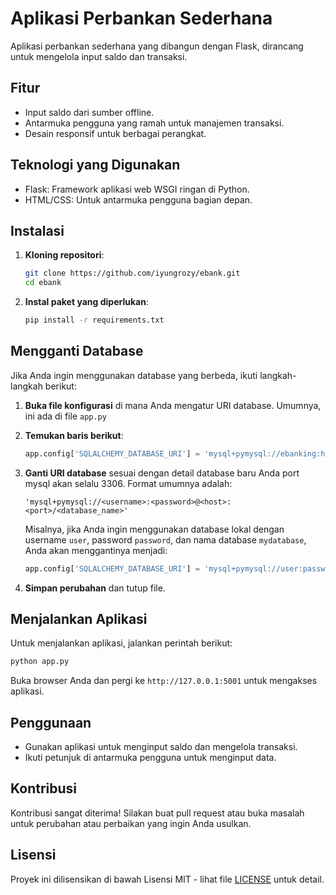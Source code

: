 # Aplikasi Perbankan Sederhana

Aplikasi perbankan sederhana yang dibangun dengan Flask, dirancang untuk mengelola input saldo dan transaksi.

## Fitur

- Input saldo dari sumber offline.
- Antarmuka pengguna yang ramah untuk manajemen transaksi.
- Desain responsif untuk berbagai perangkat.

## Teknologi yang Digunakan

- Flask: Framework aplikasi web WSGI ringan di Python.
- HTML/CSS: Untuk antarmuka pengguna bagian depan.

## Instalasi

1. **Kloning repositori**:

   ```bash
   git clone https://github.com/iyungrozy/ebank.git
   cd ebank
   ```

2. **Instal paket yang diperlukan**:

   ```bash
   pip install -r requirements.txt
   ```

## Mengganti Database

Jika Anda ingin menggunakan database yang berbeda, ikuti langkah-langkah berikut:

1. **Buka file konfigurasi** di mana Anda mengatur URI database. Umumnya, ini ada di file `app.py`

2. **Temukan baris berikut**:

   ```python
   app.config['SQLALCHEMY_DATABASE_URI'] = 'mysql+pymysql://ebanking:hexagon123@panel.honjo.web.id:3306/ebanking'
   ```

3. **Ganti URI database** sesuai dengan detail database baru Anda port mysql akan selalu 3306. Format umumnya adalah:

   ```
   'mysql+pymysql://<username>:<password>@<host>:<port>/<database_name>'
   ```

   Misalnya, jika Anda ingin menggunakan database lokal dengan username `user`, password `password`, dan nama database `mydatabase`, Anda akan menggantinya menjadi:

   ```python
   app.config['SQLALCHEMY_DATABASE_URI'] = 'mysql+pymysql://user:password@localhost:3306/mydatabase'
   ```

4. **Simpan perubahan** dan tutup file.

## Menjalankan Aplikasi

Untuk menjalankan aplikasi, jalankan perintah berikut:

```bash
python app.py
```

Buka browser Anda dan pergi ke `http://127.0.0.1:5001` untuk mengakses aplikasi.

## Penggunaan

- Gunakan aplikasi untuk menginput saldo dan mengelola transaksi.
- Ikuti petunjuk di antarmuka pengguna untuk menginput data.

## Kontribusi

Kontribusi sangat diterima! Silakan buat pull request atau buka masalah untuk perubahan atau perbaikan yang ingin Anda usulkan.

## Lisensi

Proyek ini dilisensikan di bawah Lisensi MIT - lihat file [LICENSE](LICENSE) untuk detail.
```
